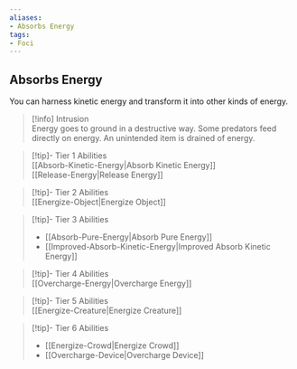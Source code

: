 ```yaml
---
aliases:
- Absorbs Energy
tags:
- Foci
---
```


  
## Absorbs Energy  
You can harness kinetic energy and transform it into other kinds of energy.  
 >[!info] Intrusion  
>Energy goes to ground in a destructive way. Some predators feed directly on energy. An unintended item is drained of energy.   

>[!tip]- Tier 1 Abilities  
>[[Absorb-Kinetic-Energy|Absorb Kinetic Energy]]  
>[[Release-Energy|Release Energy]]  

>[!tip]- Tier 2 Abilities  
>[[Energize-Object|Energize Object]]  

>[!tip]- Tier 3 Abilities  
>- [[Absorb-Pure-Energy|Absorb Pure Energy]]  
>- [[Improved-Absorb-Kinetic-Energy|Improved Absorb Kinetic Energy]]  

>[!tip]- Tier 4 Abilities  
>[[Overcharge-Energy|Overcharge Energy]]  

>[!tip]- Tier 5 Abilities  
>[[Energize-Creature|Energize Creature]]  

>[!tip]- Tier 6 Abilities  
>- [[Energize-Crowd|Energize Crowd]]  
>- [[Overcharge-Device|Overcharge Device]]